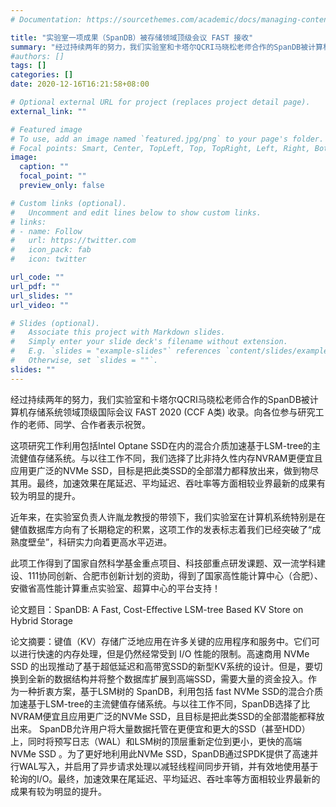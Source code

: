 ```yaml
---
# Documentation: https://sourcethemes.com/academic/docs/managing-content/

title: "实验室一项成果（SpanDB）被存储领域顶级会议 FAST 接收"
summary: "经过持续两年的努力，我们实验室和卡塔尔QCRI马晓松老师合作的SpanDB被计算机存储系统领域顶级国际会议 FAST 2020 (CCF A类) 收录。"
#authors: []
tags: []
categories: []
date: 2020-12-16T16:21:58+08:00

# Optional external URL for project (replaces project detail page).
external_link: ""

# Featured image
# To use, add an image named `featured.jpg/png` to your page's folder.
# Focal points: Smart, Center, TopLeft, Top, TopRight, Left, Right, BottomLeft, Bottom, BottomRight.
image:
  caption: ""
  focal_point: ""
  preview_only: false

# Custom links (optional).
#   Uncomment and edit lines below to show custom links.
# links:
# - name: Follow
#   url: https://twitter.com
#   icon_pack: fab
#   icon: twitter

url_code: ""
url_pdf: ""
url_slides: ""
url_video: ""

# Slides (optional).
#   Associate this project with Markdown slides.
#   Simply enter your slide deck's filename without extension.
#   E.g. `slides = "example-slides"` references `content/slides/example-slides.md`.
#   Otherwise, set `slides = ""`.
slides: ""
---
```

经过持续两年的努力，我们实验室和卡塔尔QCRI马晓松老师合作的SpanDB被计算机存储系统领域顶级国际会议 FAST 2020 (CCF A类) 收录。向各位参与研究工作的老师、同学、合作者表示祝贺。

这项研究工作利用包括Intel Optane SSD在内的混合介质加速基于LSM-tree的主流健值存储系统。与以往工作不同，我们选择了比非持久性内存NVRAM更便宜且应用更广泛的NVMe SSD，目标是把此类SSD的全部潜力都释放出来，做到物尽其用。最终，加速效果在尾延迟、平均延迟、吞吐率等方面相较业界最新的成果有较为明显的提升。

近年来，在实验室负责人许胤龙教授的带领下，我们实验室在计算机系统特别是在健值数据库方向有了长期稳定的积累，这项工作的发表标志着我们已经突破了“成熟度壁垒”，科研实力向着更高水平迈进。

此项工作得到了国家自然科学基金重点项目、科技部重点研发课题、双一流学科建设、111协同创新、合肥市创新计划的资助，得到了国家高性能计算中心（合肥）、安徽省高性能计算重点实验室、超算中心的平台支持！

论文题目：SpanDB: A Fast, Cost-Effective LSM-tree Based KV Store on Hybrid Storage

论文摘要：键值（KV）存储广泛地应用在许多关键的应用程序和服务中。它们可以进行快速的内存处理，但是仍然经常受到 I/O 性能的限制。高速商用 NVMe SSD 的出现推动了基于超低延迟和高带宽SSD的新型KV系统的设计。但是，要切换到全新的数据结构并将整个数据库扩展到高端SSD，需要大量的资金投入。作为一种折衷方案，基于LSM树的 SpanDB，利用包括 fast NVMe SSD的混合介质加速基于LSM-tree的主流健值存储系统。与以往工作不同，SpanDB选择了比NVRAM便宜且应用更广泛的NVMe SSD，且目标是把此类SSD的全部潜能都释放出来。 SpanDB允许用户将大量数据托管在更便宜和更大的SSD（甚至HDD）上，同时将预写日志（WAL）和LSM树的顶层重新定位到更小，更快的高端 NVMe SSD 。为了更好地利用此NVMe SSD，SpanDB通过SPDK提供了高速并行WAL写入，并启用了异步请求处理以减轻线程间同步开销，并有效地使用基于轮询的I/O。最终，加速效果在尾延迟、平均延迟、吞吐率等方面相较业界最新的成果有较为明显的提升。
